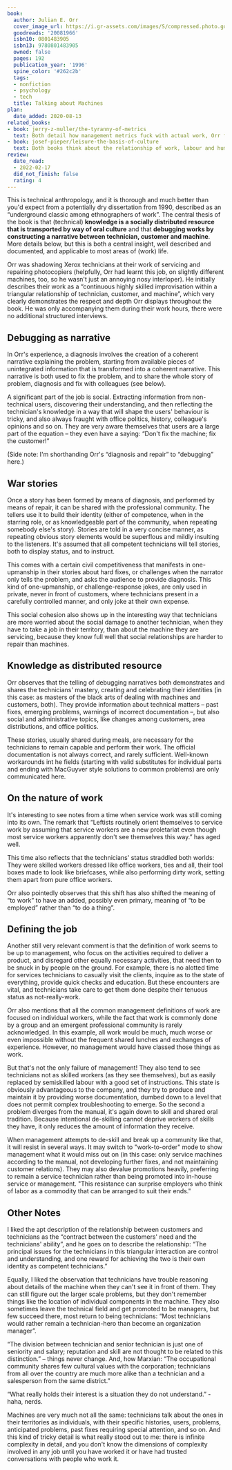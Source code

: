```yaml
---
book:
  author: Julian E. Orr
  cover_image_url: https://i.gr-assets.com/images/S/compressed.photo.goodreads.com/books/1387735447l/20081966.jpg
  goodreads: '20081966'
  isbn10: 0801483905
  isbn13: 9780801483905
  owned: false
  pages: 192
  publication_year: '1996'
  spine_color: '#262c2b'
  tags:
  - nonfiction
  - psychology
  - tech
  title: Talking about Machines
plan:
  date_added: 2020-08-13
related_books:
- book: jerry-z-muller/the-tyranny-of-metrics
  text: Both detail how management metrics fuck with actual work, Orr from the inside bottom-up, Muller from the outside top-down.
- book: josef-pieper/leisure-the-basis-of-culture
  text: Both books think about the relationship of work, labour and humanity.
review:
  date_read:
  - 2022-02-17
  did_not_finish: false
  rating: 4
---
```


This is technical anthropology, and it is thorough and much better than you'd expect from a potentially dry dissertation
from 1990, described as an “underground classic among ethnographers of work”. The central thesis of the book is that
(technical) **knowledge is a socially distributed resource that is transported by way of oral culture** and that
**debugging works by constructing a narrative between technician, customer and machine**. More details below, but this
is both a central insight, well described and documented, and applicable to most areas of (work) life.

Orr was shadowing Xerox technicians at their work of servicing and repairing photocopiers (helpfully, Orr had learnt
this job, on slightly different machines, too, so he wasn't just an annoying nosy interloper). He initially describes
their work as a “continuous highly skilled improvisation within a triangular relationship of technician, customer, and
machine”, which very clearly demonstrates the respect and depth Orr displays throughout the book. He was only
accompanying them during their work hours, there were no additional structured interviews.

## Debugging as narrative

In Orr's experience, a diagnosis involves the creation of a coherent narrative explaining the problem, starting from
available pieces of unintegrated information that is transformed into a coherent narrative. This narrative is both used
to fix the problem, and to share the whole story of problem, diagnosis and fix with colleagues (see below).

A significant part of the job is social. Extracting information from non-technical users, discovering their
understanding, and then reflecting the technician's knowledge in a way that will shape the users' behaviour is tricky,
and also always fraught with office politics, history, colleague's opinions and so on. They are very aware themselves
that users are a large part of the equation – they even have a saying: “Don't fix the machine; fix the customer!”

(Side note: I'm shorthanding Orr's “diagnosis and repair” to “debugging” here.)

## War stories

Once a story has been formed by means of diagnosis, and performed by means of repair, it can be shared with the
professional community. The tellers use it to build their identity (either of competence, when in the starring role, or
as knowledgeable part of the community, when repeating somebody else's story). Stories are told in a very concise
manner, as repeating obvious story elements would be superflous and mildly insulting to the listeners. It's assumed that
all competent technicians will tell stories, both to display status, and to instruct.

This comes with a certain civil competitiveness that manifests in one-upmanship in their stories about hard fixes, or
challenges when the narrator only tells the problem, and asks the audience to provide diagnosis. This kind of
one-upmanship, or challenge-response jokes, are only used in private, never in front of customers, where technicians
present in a carefully controlled manner, and only joke at their own expense.

This social cohesion also shows up in the interesting way that technicians are more worried about the social damage to
another technician, when they have to take a job in their territory, than about the machine they are servicing, because
they know full well that social relationships are harder to repair than machines.

## Knowledge as distributed resource

Orr observes that the telling of debugging narratives both demonstrates and shares the technicians' mastery, creating
and celebrating their identities (in this case: as masters of the black arts of dealing with machines and customers,
both). They provide information about technical matters – past fixes, emerging problems, warnings of incorrect
documentation –, but also social and administrative topics, like changes among customers, area distributions, and
office politics.

These stories, usually shared during meals, are necessary for the technicians to remain capable and perform their work.
The official documentation is not always correct, and rarely sufficient. Well-known workarounds int he fields (starting
with valid substitutes for individual parts and ending with MacGuyver style solutions to common problems) are only
communicated here.


## On the nature of work

It's interesting to see notes from a time when service work was still coming into its own. The remark that “Leftists
routinely orient themselves to service work by assuming that service workers are a new proletariat even though most
service workers apparently don't see themselves this way.” has aged well.

This time also reflects that the technicians' status straddled both worlds: They were skilled workers dressed like
office workers, ties and all, their tool boxes made to look like briefcases, while also performing dirty work, setting
them apart from pure office workers.

Orr also pointedly observes that this shift has also shifted the meaning of “to work” to have an added, possibly even
primary, meaning of “to be employed” rather than “to do a thing”.

## Defining the job

Another still very relevant comment is that the definition of work seems to be up to management, who focus on the
activities required to deliver a product, and disregard other equally necessary activities, that need then to be snuck
in by people on the ground. For example, there is no alotted time for services technicians to casually visit the
clients, inquire as to the state of everything, provide quick checks and education. But these encounters are vital, and
technicians take care to get them done despite their tenuous status as not-really-work.

Orr also mentions that all the common management definitions of work are focused on individual workers, while the fact
that work is commonly done by a group and an emergent professional community is rarely acknowledged. In this example,
all work would be much, much worse or even impossible without the frequent shared lunches and exchanges of experience.
However, no management would have classed those things as work.

But that's not the only failure of management! They also tend to see technicians not as skilled workers (as they see
themselves), but as easily replaced by semiskilled labour with a good set of instructions. This state is obviously
advantageous to the company, and they try to produce and maintain it by providing worse documentation, dumbed down to a
level that does not permit complex troubleshooting to emerge. So the second a problem diverges from the manual, it's
again down to skill and shared oral tradition. Because intentional de-skilling cannot deprive workers of skills they
have, it only reduces the amount of information they receive.

When management attempts to de-skill and break up a community like that, it will resist in several ways. It may switch
to "work-to-order" mode to show management what it would miss out on (in this case: only service machines according to
the manual, not developing further fixes, and not maintaining customer relations). They may also devalue promotions
heavily, preferring to remain a service technician rather than being promoted into in-house service or management.
"This resistance can surprise employers who think of labor as a commodity that can be arranged to suit their ends."

## Other Notes

I liked the apt description of the relationship between customers and technicians as the “contract between the
customers' need and the technicians' ability”, and he goes on to describe the relationship: “The principal issues for
the technicians in this triangular interaction are control and understanding, and one reward for achieving the two is
their own identity as competent technicians.”

Equally, I liked the observation that technicians have trouble reasoning about details of the machine when they can't
see it in front of them. They can still figure out the larger scale problems, but they don't remember things like the
location of individual components in the machine. They also sometimes leave the technical field and get promoted to
be managers, but few succeed there, most return to being technicians: “Most technicians would rather remain a
technician-hero than become an organization manager”.

“The division between technician and senior technician is just one of seniority and salary; reputation and skill are not
thought to be related to this distinction.” – things never change. And, how Marxian: “The occupational community shares
few cultural values with the corporation; technicians from all over the country are much more alike than a technician
and a salesperson from the same district.”

“What really holds their interest is a situation they do not understand.” - haha, nerds.

Machines are very much not all the same: technicians talk about the ones in their territories as individuals, with their
specific histories, users, problems, anticipated problems, past fixes requiring special attention, and so on. And this
kind of tricky detail is what really stood out to me: there is infinite complexity in detail, and you don't know the
dimensions of complexity involved in any job until you have worked it or have had trusted conversations with people who
work it.
